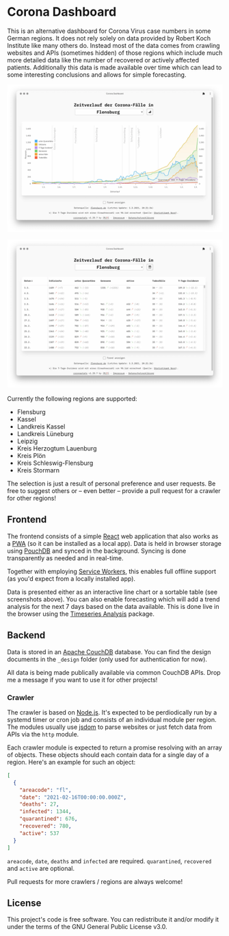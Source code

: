# Corona Dashboard

This is an alternative dashboard for Corona Virus case numbers in some German regions. It does not rely solely on data provided by Robert Koch Institute like many others do. Instead most of the data comes from crawling websites and APIs  (sometimes hidden) of those regions which include much more detailed data like the number of recovered or actively affected patients. Additionally this data is made available over time which can lead to some interesting conclusions and allows for simple forecasting.

![Screenshot Chart](https://raw.githubusercontent.com/kkkrist/coronastats/master/screenshot_chart.webp)

![Screenshot Chart](https://raw.githubusercontent.com/kkkrist/coronastats/master/screenshot_table.webp)

Currently the following regions are supported:

- Flensburg
- Kassel
- Landkreis Kassel
- Landkreis Lüneburg
- Leipzig
- Kreis Herzogtum Lauenburg
- Kreis Plön
- Kreis Schleswig-Flensburg
- Kreis Stormarn

The selection is just a result of personal preference and user requests. Be free to suggest others or – even better – provide a pull request for a crawler for other regions!

## Frontend

The frontend consists of a simple [React](https://github.com/facebook/react/) web application that also works as a [PWA](https://developer.mozilla.org/en-US/docs/Web/Progressive_web_apps) (so it can be installed as a local app). Data is held in browser storage using [PouchDB](https://github.com/pouchdb/pouchdb) and synced in the background. Syncing is done transparently as needed and in real-time.

Together with employing [Service Workers](https://developer.mozilla.org/en-US/docs/Web/API/Service_Worker_API), this enables full offline support (as you'd expect from a locally installed app).

Data is presented either as an interactive line chart or a sortable table (see screenshots above). You can also enable forecasting which will add a trend analysis for the next 7 days based on the data available. This is done live in the browser using the [Timeseries Analysis](https://github.com/26medias/timeseries-analysis) package.

## Backend

Data is stored in an [Apache CouchDB](https://github.com/apache/couchdb) database. You can find the design documents in the  `_design` folder (only used for authentication for now).

All data is being made publically available via common CouchDB APIs. Drop me a message if you want to use it for other projects!

### Crawler

The crawler is based on [Node.js](https://github.com/nodejs/node). It's expected to be perdiodically run by a systemd timer or cron job and consists of an individual module per region. The modules usually use [jsdom](https://github.com/jsdom/jsdom) to parse websites or just fetch data from APIs via the `http` module.

Each crawler module is expected to return a promise resolving with an array of objects. These objects should each contain data for a single day of a region. Here's an example for such an object:

```json
[
  {
    "areacode": "fl",
    "date": "2021-02-16T00:00:00.000Z",
    "deaths": 27,
    "infected": 1344,
    "quarantined": 676,
    "recovered": 780,
    "active": 537
  }
]
```

`areacode`, `date`, `deaths` and `infected` are required. `quarantined`, `recovered` and `active` are optional.

Pull requests for more crawlers / regions are always welcome!

## License

This project's code is free software. You can redistribute it and/or modify it under the terms of the GNU General Public License v3.0.

